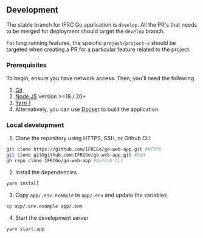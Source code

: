 ## Development

The stable branch for IFRC Go application is `develop`. All the PR's that needs to be merged for deployment should target the `develop` branch.

For long running features, the specific `project/project-x` should be targeted when creating a PR for a particular feature related to the project.

### Prerequisites

To begin, ensure you have network access. Then, you'll need the following
1. [Git](https://git-scm.com/)
2. [Node.JS](https://nodejs.org/en/) version >=18 / 20+
3. [Yarn 1](https://classic.yarnpkg.com/en/)
4. Alternatively, you can use [Docker](https://www.docker.com/) to build the application.

### Local development

1. Clone the repository using HTTPS, SSH, or Github CLI
```bash
git clone https://github.com/IFRCGo/go-web-app.git #HTTPS
git clone git@github.com:IFRCGo/go-web-app.git #SSH
gh repo clone IFRCGo/go-web-app #Github CLI
```
2. Install the dependencies
```bash
yarn install
```
3. Copy `app/.env.example` to `app/.env` and update the variables
```bash
cp app/.env.example app/.env
```
4. Start the development server
```bash
yarn start:app
```
